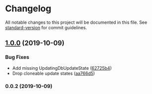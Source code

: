# Changelog

All notable changes to this project will be documented in this file. See [standard-version](https://github.com/conventional-changelog/standard-version) for commit guidelines.

## [1.0.0](https://github.com/birchill/hikibiki-sync/compare/v0.0.2...v1.0.0) (2019-10-09)


### Bug Fixes

* Add missing UpdatingDbUpdateState ([62725b4](https://github.com/birchill/hikibiki-sync/commit/62725b4))
* Drop cloneable update states ([aa766d5](https://github.com/birchill/hikibiki-sync/commit/aa766d5))

### 0.0.2 (2019-10-09)
